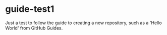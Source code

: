 # guide-test1
Just a test to follow the guide to creating a new repository, such as a 'Hello World' from GitHub Guides.
